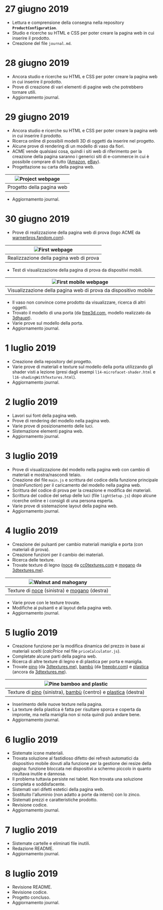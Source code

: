 # 27 giugno 2019

* Lettura e comprensione della consegna nella repository **`ProductConfiguration`**.
* Studio e ricerche su HTML e CSS per poter creare la pagina web in cui inserire il prodotto.
* Creazione del file `journal.md`.

# 28 giugno 2019

* Ancora studio e ricerche su HTML e CSS per poter creare la pagina web in cui inserire il prodotto.
* Prove di creazione di vari elementi di pagine web che potrebbero tornare utili.
* Aggiornamento journal.

# 29 giugno 2019

* Ancora studio e ricerche su HTML e CSS per poter creare la pagina web in cui inserire il prodotto.
* Ricerca online di possibili modelli 3D di oggetti da inserire nel progetto.
* Alcune prove di rendering di un modello di vaso da fiori.
* ACME vende qualsiasi cosa, quindi i siti web di riferimento per la creazione della pagina saranno i generici siti di e-commerce in cui è possibile comprare di tutto ([Amazon](https://www.amazon.it/), [eBay](https://www.ebay.it/)).
* Progettazione su carta della pagina web.

| ![Project webpage](pics/progetto_paginaweb.jpg) |
| :---------------------------------------------: |
| Progetto della pagina web |

* Aggiornamento journal.

# 30 giugno 2019

* Prove di realizzazione della pagina web di prova (logo ACME da [warnerbros.fandom.com](https://warnerbros.fandom.com/wiki/ACME_Corporation?file=Acme-corp.png)).

| ![First webpage](pics/pagina_prova.png) |
| :-------------------------------------: |
| Realizzazione della pagina web di prova |

* Test di visualizzazione della pagina di prova da dispositivi mobili.

| ![First mobile webpage](pics/pagina_prova_mobile.png) |
| :---------------------------------------------------: |
| Visualizzazione della pagina web di prova da dispositivo mobile |

* Il vaso non convince come prodotto da visualizzare, ricerca di altri oggetti.
* Trovato il modello di una porta (da [free3d.com](https://free3d.com/it/3d-model/room-door-94798.html), modello realizzato da [3dhaupt](https://free3d.com/it/user/3dhaupt)).
* Varie prove sul modello della porta.
* Aggiornamento journal.

# 1 luglio 2019

* Creazione della repository del progetto.
* Varie prove di materiali e texture sul modello della porta utilizzando gli shader visti a lezione (presi dagli esempi `l14-microfacet-shader.html` e `l16-shadingWithTextures.html`).
* Aggiornamento journal.

# 2 luglio 2019

* Lavori sui font della pagina web.
* Prove di rendering del modello nella pagina web.
* Varie prove di posizionamento delle luci.
* Sistemazione elementi pagina web.
* Aggiornamento journal.

# 3 luglio 2019

* Prove di visualizzazione del modello nella pagina web con cambio di materiali e mostra/nascondi telaio.
* Creazione del file `main.js` e scrittura del codice della funzione principale (*mainFunction*) per il caricamento del modello nella pagina web.
* Scrittura del codice di prova per la creazione e modifica dei materiali.
* Scrittura del codice del setup delle luci (file `lightSetup.js`) dopo alcune ricerche online e i consigli di una persona esperta.
* Varie prove di sistemazione layout della pagina web.
* Aggiornamento journal.

# 4 luglio 2019

* Creazione dei pulsanti per cambio materiali maniglia e porta (con materiali di prova).
* Creazione funzioni per il cambio dei materiali.
* Ricerca delle texture.
* Trovate texture di legno ([noce](https://www.cc0textures.com/view.php?tex=Wood29) da [cc0textures.com](https://www.cc0textures.com/) e [mogano](https://3dtextures.me/2018/12/27/wood-009-mahogany/) da [3dtextures.me](https://3dtextures.me/)).

| ![Walnut and mahogany](pics/walnmog.png) |
| :--------------------------------------: |
| Texture di [noce](https://www.cc0textures.com/view.php?tex=Wood29) (sinistra) e [mogano](https://3dtextures.me/2018/12/27/wood-009-mahogany/) (destra) |

* Varie prove con le texture trovate.
* Modifiche ai pulsanti e al layout della pagina web.
* Aggiornamento journal.

# 5 luglio 2019

* Creazione funzione per la modifica dinamica del prezzo in base ai materiali scelti (*calcPrice* nel file `priceCalculator.js`).
* Completate alcune parti della pagina web.
* Ricerca di altre texture di legno e di plastica per porta e maniglia.
* Trovate [pino](https://3dtextures.me/2019/01/10/wood-011a/) (da [3dtextures.me](https://3dtextures.me/)), [bambù](https://freepbr.com/materials/bamboo-wood-pbr-material/) (da [freepbr.com](https://freepbr.com/)) e [plastica](https://3dtextures.me/2018/03/26/plastic-001-w-speckles-and-fingerprints/) (ancora da [3dtextures.me](https://3dtextures.me/)).

| ![Pine bamboo and plastic](pics/pinebambplas.png) |
| :-----------------------------------------------: |
| Texture di [pino](https://3dtextures.me/2019/01/10/wood-011a/) (sinistra), [bambù](https://freepbr.com/materials/bamboo-wood-pbr-material/) (centro) e [plastica](https://3dtextures.me/2018/03/26/plastic-001-w-speckles-and-fingerprints/) (destra) |

* Inserimento delle nuove texture nella pagina.
* La texture della plastica è fatta per risultare sporca e coperta da impronte, ma nella maniglia non si nota quindi può andare bene.
* Aggiornamento journal.

# 6 luglio 2019

* Sistemate icone materiali.
* Trovata soluzione al fastidioso difetto dei refresh automatici da dispositivo mobile dovuti alla funzione per la gestione dei resize della pagina: funzione bloccata nei dispositivi a schermo piccolo in quanto risultava inutile e dannosa.
* Il problema tuttavia persiste nei tablet. Non trovata una soluzione completa e soddisfacente.
* Sistemati vari difetti estetici della pagina web.
* Sostituito l'alluminio (non adatto a porte da interni) con lo zinco.
* Sistemati prezzi e caratteristiche prodotto.
* Revisione codice.
* Aggiornamento journal.

# 7 luglio 2019

* Sistemate cartelle e eliminati file inutili.
* Redazione README.
* Aggiornamento journal.

# 8 luglio 2019

* Revisione README.
* Revisione codice.
* Progetto concluso.
* Aggiornamento journal.
